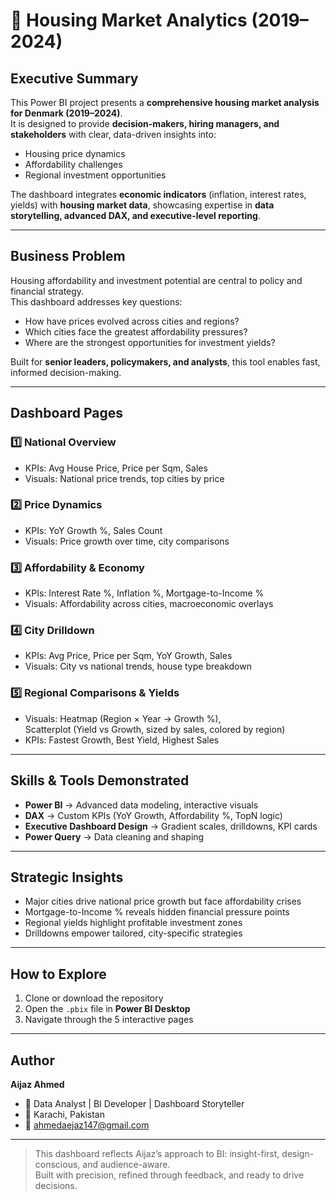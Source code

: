 # 🏡 Housing Market Analytics (2019–2024)

## Executive Summary  
This Power BI project presents a **comprehensive housing market analysis for Denmark (2019–2024)**.  
It is designed to provide **decision-makers, hiring managers, and stakeholders** with clear, data-driven insights into: 

- Housing price dynamics  
- Affordability challenges  
- Regional investment opportunities  

The dashboard integrates **economic indicators** (inflation, interest rates, yields) with **housing market data**, showcasing expertise in **data storytelling, advanced DAX, and executive-level reporting**.

---

## Business Problem  
Housing affordability and investment potential are central to policy and financial strategy.  
This dashboard addresses key questions:

- How have prices evolved across cities and regions?  
- Which cities face the greatest affordability pressures?  
- Where are the strongest opportunities for investment yields?  

Built for **senior leaders, policymakers, and analysts**, this tool enables fast, informed decision-making.

---

## Dashboard Pages  

### 1️⃣ National Overview
- KPIs: Avg House Price, Price per Sqm, Sales  
- Visuals: National price trends, top cities by price  

### 2️⃣ Price Dynamics
- KPIs: YoY Growth %, Sales Count  
- Visuals: Price growth over time, city comparisons  

### 3️⃣ Affordability & Economy
- KPIs: Interest Rate %, Inflation %, Mortgage-to-Income %  
- Visuals: Affordability across cities, macroeconomic overlays  

### 4️⃣ City Drilldown
- KPIs: Avg Price, Price per Sqm, YoY Growth, Sales  
- Visuals: City vs national trends, house type breakdown  

### 5️⃣ Regional Comparisons & Yields
- Visuals: Heatmap (Region × Year → Growth %),  
  Scatterplot (Yield vs Growth, sized by sales, colored by region)  
- KPIs: Fastest Growth, Best Yield, Highest Sales  

---

## Skills & Tools Demonstrated  
- **Power BI** → Advanced data modeling, interactive visuals  
- **DAX** → Custom KPIs (YoY Growth, Affordability %, TopN logic)  
- **Executive Dashboard Design** → Gradient scales, drilldowns, KPI cards  
- **Power Query** → Data cleaning and shaping  

---

## Strategic Insights  
- Major cities drive national price growth but face affordability crises  
- Mortgage-to-Income % reveals hidden financial pressure points  
- Regional yields highlight profitable investment zones  
- Drilldowns empower tailored, city-specific strategies  

---

## How to Explore  
1. Clone or download the repository  
2. Open the `.pbix` file in **Power BI Desktop**  
3. Navigate through the 5 interactive pages  

---

## Author  
**Aijaz Ahmed**  
- 💼 Data Analyst | BI Developer | Dashboard Storyteller  
- 📍 Karachi, Pakistan  
- 📧 ahmedaejaz147@gmail.com  

---

> This dashboard reflects Aijaz’s approach to BI: insight-first, design-conscious, and audience-aware.  
> Built with precision, refined through feedback, and ready to drive decisions.